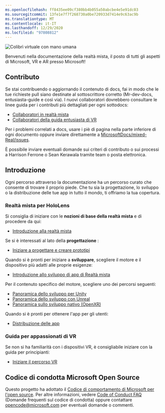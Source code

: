 ```yaml
---
ms.openlocfilehash: ff8435ee09cf380bb4b055a50abcbe4e5e91dc03
ms.sourcegitcommit: 13fe1e7f7f268730a0be720933d7414e9c63ac9b
ms.translationtype: MT
ms.contentlocale: it-IT
ms.lasthandoff: 12/29/2020
ms.locfileid: "97808812"
---
```

![Colibrì virtuale con mano umana](mixed-reality-docs/mr-dev-docs/discover/images/01_MixedReality.png)

Benvenuti nella documentazione della realtà mista, il posto di tutti gli aspetti di Microsoft, VR e AR presso Microsoft!

## <a name="contributing"></a>Contributo

Se stai contribuendo o aggiornando il contenuto di docs, fai in modo che le tue richieste pull siano destinate al sottoscrittore corretto (Mr-dev-docs, entusiasta-guide e così via). I nuovi collaboratori dovrebbero consultare le linee guida per i contributi più dettagliati per ogni sottodocs:

* [Collaboratori in realtà mista](mixed-reality-docs/mr-dev-docs/CONTRIBUTING.md)
* [Collaboratori della guida entusiasta di VR](mixed-reality-docs/enthusiast-guide/CONTRIBUTING.md)

Per i problemi correlati a docs, usare i piè di pagina nella parte inferiore di ogni documento oppure inviare direttamente a [MicrosoftDocs/mixed-Real/issues](https://github.com/MicrosoftDocs/mixed-reality/issues).

È possibile inviare eventuali domande sui criteri di contributo o sui processi a Harrison Ferrone o Sean Kerawala tramite team o posta elettronica. 

## <a name="getting-started"></a>Introduzione 

Ogni percorso attraverso la documentazione ha un percorso curato che consente di trovare il proprio piede. Che tu sia la progettazione, lo sviluppo o la distribuzione delle tue app in tutto il mondo, ti offriamo la tua copertura. 

### <a name="mixed-reality-for-hololens"></a>Realtà mista per HoloLens

Si consiglia di iniziare con le **nozioni di base della realtà mista** e di procedere da qui:

* [Introduzione alla realtà mista](mixed-reality-docs/mr-dev-docs/discover/get-started-with-mr.md)

Se si è interessati al lato della **progettazione** :

* [Iniziare a progettare e creare prototipi](mixed-reality-docs/mr-dev-docs/design/design.md)

Quando si è pronti per iniziare a **sviluppare**, scegliere il motore e il dispositivo più adatti alle proprie esigenze:

* [Introduzione allo sviluppo di app di Realtà mista](mixed-reality-docs/mr-dev-docs/develop/development.md)

Per il contenuto specifico del motore, scegliere uno dei percorsi seguenti:

* [Panoramica dello sviluppo per Unity](mixed-reality-docs/mr-dev-docs/develop/unity/unity-development-overview.md)
* [Panoramica dello sviluppo con Unreal](mixed-reality-docs/mr-dev-docs/develop/unreal/unreal-development-overview.md)
* [Panoramica sullo sviluppo nativo (OpenXR)](mixed-reality-docs/mr-dev-docs/develop/native/directx-development-overview.md)

Quando si è pronti per ottenere l'app per gli utenti:

* [Distribuzione delle app](mixed-reality-docs/mr-dev-docs/distribute/distribute-overview.md)

### <a name="vr-enthusiast-guide"></a>Guida per appassionati di VR

Se non si ha familiarità con i dispositivi VR, è consigliabile iniziare con la guida per principianti:

* [Iniziare il percorso VR](enthusiast-guide/vr-journey.md)

## <a name="microsoft-open-source-code-of-conduct"></a>Codice di condotta Microsoft Open Source

Questo progetto ha adottato il [Codice di comportamento di Microsoft per l'open source](https://opensource.microsoft.com/codeofconduct/).
Per altre informazioni, vedere [Code of Conduct FAQ](https://opensource.microsoft.com/codeofconduct/faq/) (Domande frequenti sul codice di condotta) oppure contattare [opencode@microsoft.com](mailto:opencode@microsoft.com) per eventuali domande o commenti.
